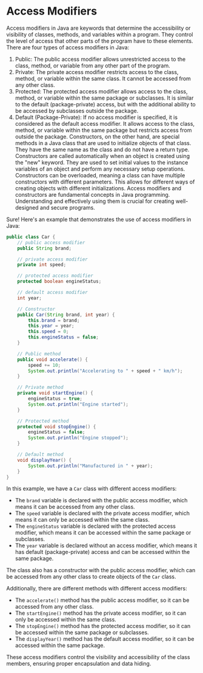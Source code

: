 # Access Modifiers
Access modifiers in Java are keywords that determine the accessibility or visibility of classes, methods, and variables within a program. They control the level of access that other parts of the program have to these elements.
There are four types of access modifiers in Java:
1. Public: The public access modifier allows unrestricted access to the class, method, or variable from any other part of the program.
2. Private: The private access modifier restricts access to the class, method, or variable within the same class. It cannot be accessed from any other class.
3. Protected: The protected access modifier allows access to the class, method, or variable within the same package or subclasses. It is similar to the default (package-private) access, but with the additional ability to be accessed by subclasses outside the package.
4. Default (Package-Private): If no access modifier is specified, it is considered as the default access modifier. It allows access to the class, method, or variable within the same package but restricts access from outside the package.
Constructors, on the other hand, are special methods in a Java class that are used to initialize objects of that class. They have the same name as the class and do not have a return type.
Constructors are called automatically when an object is created using the "new" keyword. They are used to set initial values to the instance variables of an object and perform any necessary setup operations.
Constructors can be overloaded, meaning a class can have multiple constructors with different parameters. This allows for different ways of creating objects with different initializations.
Access modifiers and constructors are fundamental concepts in Java programming. Understanding and effectively using them is crucial for creating well-designed and secure programs.

Sure! Here's an example that demonstrates the use of access modifiers in Java:

```java
public class Car {
    // public access modifier
    public String brand;

    // private access modifier
    private int speed;

    // protected access modifier
    protected boolean engineStatus;

    // default access modifier
    int year;

    // Constructor
    public Car(String brand, int year) {
        this.brand = brand;
        this.year = year;
        this.speed = 0;
        this.engineStatus = false;
    }

    // Public method
    public void accelerate() {
        speed += 10;
        System.out.println("Accelerating to " + speed + " km/h");
    }

    // Private method
    private void startEngine() {
        engineStatus = true;
        System.out.println("Engine started");
    }

    // Protected method
    protected void stopEngine() {
        engineStatus = false;
        System.out.println("Engine stopped");
    }

    // Default method
    void displayYear() {
        System.out.println("Manufactured in " + year);
    }
}
```


In this example, we have a `Car` class with different access modifiers:

- The `brand` variable is declared with the public access modifier, which means it can be accessed from any other class.
- The `speed` variable is declared with the private access modifier, which means it can only be accessed within the same class.
- The `engineStatus` variable is declared with the protected access modifier, which means it can be accessed within the same package or subclasses.
- The `year` variable is declared without an access modifier, which means it has default (package-private) access and can be accessed within the same package.

The class also has a constructor with the public access modifier, which can be accessed from any other class to create objects of the `Car` class.

Additionally, there are different methods with different access modifiers:

- The `accelerate()` method has the public access modifier, so it can be accessed from any other class.
- The `startEngine()` method has the private access modifier, so it can only be accessed within the same class.
- The `stopEngine()` method has the protected access modifier, so it can be accessed within the same package or subclasses.
- The `displayYear()` method has the default access modifier, so it can be accessed within the same package.

These access modifiers control the visibility and accessibility of the class members, ensuring proper encapsulation and data hiding.

